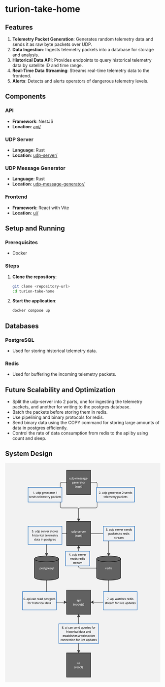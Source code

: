 # turion-take-home

## Features

1. **Telemetry Packet Generation**: Generates random telemetry data and sends it
   as raw byte packets over UDP.
2. **Data Ingestion**: Ingests telemetry packets into a database for storage and
   analysis.
3. **Historical Data API**: Provides endpoints to query historical telemetry
   data by satellite ID and time range.
4. **Real-Time Data Streaming**: Streams real-time telemetry data to the
   frontend.
5. **Alerts**: Detects and alerts operators of dangerous telemetry levels.

## Components

### API

- **Framework**: NestJS
- **Location**: [api/](api/)

### UDP Server

- **Language**: Rust
- **Location**: [udp-server/](udp-server/)

### UDP Message Generator

- **Language**: Rust
- **Location**: [udp-message-generator/](udp-message-generator/)

### Frontend

- **Framework**: React with Vite
- **Location**: [ui/](ui/)

## Setup and Running

### Prerequisites

- Docker

### Steps

1. **Clone the repository**:

   ```sh
   git clone <repository-url>
   cd turion-take-home
   ```

2. **Start the application**:
   ```sh
   docker compose up
   ```

## Databases

### PostgreSQL

- Used for storing historical telemetry data.

### Redis

- Used for buffering the incoming telemetry packets.

## Future Scalability and Optimization

- Split the udp-server into 2 parts, one for ingesting the telemetry packets,
  and another for writing to the postgres database.
- Batch the packets before storing them in redis.
- Use pipelining and binary protocols for redis.
- Send binary data using the COPY command for storing large amounts of data in
  postgres efficiently.
- Control the rate of data consumption from redis to the api by using count and
  sleep.

## System Design

![telemetry system](telemetry_system.jpg "Telemetry System")
